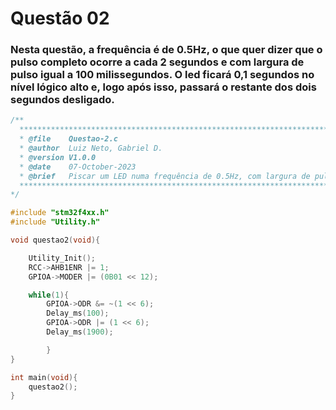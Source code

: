 # Questão 02

### Nesta questão, a frequência é de 0.5Hz, o que quer dizer que o pulso completo ocorre a cada 2 segundos e com largura de pulso igual a 100 milissegundos. O led ficará 0,1 segundos no nível lógico alto e, logo após isso, passará o restante dos dois segundos desligado.
```C
/**
  ******************************************************************************
  * @file    Questao-2.c
  * @author  Luiz Neto, Gabriel D.
  * @version V1.0.0
  * @date    07-October-2023
  * @brief   Piscar um LED numa frequência de 0.5Hz, com largura de pulso de 100ms.
  ******************************************************************************
*/

#include "stm32f4xx.h"
#include "Utility.h"

void questao2(void){

	Utility_Init();
	RCC->AHB1ENR |= 1;
	GPIOA->MODER |= (0B01 << 12);

	while(1){
		GPIOA->ODR &= ~(1 << 6);
		Delay_ms(100);
		GPIOA->ODR |= (1 << 6);
		Delay_ms(1900);

		}
}

int main(void){
    questao2();
}
```